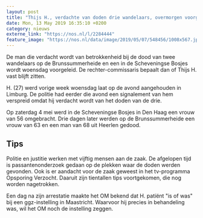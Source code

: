 ```yaml
---
layout: post
title: "Thijs H., verdachte van doden drie wandelaars, overmorgen voorgeleid"
date: Mon, 13 May 2019 16:35:10 +0200
category: nieuws
externe_link: "https://nos.nl/l/2284444"
feature_image: "https://nos.nl/data/image/2019/05/07/548456/1008x567.jpg"
---
```


<p>De man die verdacht wordt van betrokkenheid bij de dood van twee wandelaars op de Brunssummerheide en een in de Scheveningse Bosjes wordt woensdag voorgeleid. De rechter-commissaris bepaalt dan of Thijs H. vast blijft zitten.</p>
<p>H. (27) werd vorige week woensdag laat op de avond aangehouden in Limburg. De politie had eerder die avond een signalement van hem verspreid omdat hij verdacht wordt van het doden van de drie.</p>
<p>Op zaterdag 4 mei werd in de Scheveningse Bosjes in Den Haag een vrouw van 56 omgebracht. Drie dagen later werden op de Brunssummerheide een vrouw van 63 en een man van 68 uit Heerlen gedood.</p>
<h2>Tips</h2>
<p>Politie en justitie werken met vijftig mensen aan de zaak. De afgelopen tijd is passantenonderzoek gedaan op de plekken waar de doden werden gevonden. Ook is er aandacht voor de zaak geweest in het tv-programma Opsporing Verzocht. Daaruit zijn tientallen tips voortgekomen, die nog worden nagetrokken.</p>
<p>Een dag na zijn arrestatie maakte het OM bekend dat H. patiënt "is of was" bij een ggz-instelling in Maastricht. Waarvoor hij precies in behandeling was, wil het OM noch de instelling zeggen.</p>
